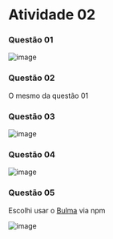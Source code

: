 # Atividade 02

### Questão 01

![image](https://cleanshot-cloud-fra.s3.eu-central-1.amazonaws.com/media/23758/DdOAbyEuelK7kqcs5f8MvVtK2HEyIUH5l29FW7SG.jpeg?X-Amz-Content-Sha256=UNSIGNED-PAYLOAD&X-Amz-Security-Token=IQoJb3JpZ2luX2VjEMH%2F%2F%2F%2F%2F%2F%2F%2F%2F%2FwEaDGV1LWNlbnRyYWwtMSJGMEQCIDUa099l3Bw3DduczZ%2BbBJPBO3QgNCsMiEmxQh3DAJBFAiBViHmLqkbNj1Elx1qPfwCxeLA84taAy7ocq0NwdV4%2BoSqfAghKEAAaDDkxOTUxNDQ5MTY3NCIMWYDIg642xvq9LytuKvwBryISQp%2BggBTWFLMwMp3h4TgcKebLQfWx9GT9KO1saI%2BrCaEpU5nO5ufCeNH6jgfmsuV7NbsqnLA%2BpcWeukTtzpIyu0ciySaDvjadRZLsdEFzWeu%2BQCZ25AjCMbbW8buIaYLFEMGdH3lQ9QS8oJbb4tT%2FS8jtpExu8RjhPCrFAxJWxsvgkqwLSuDMxj88mtFLp8GdZZqpZ3Jogu7INzNx0Kg3ms%2BKzB9UoeXaFXG76lIqr1XwW0ZhMXbDdkfWcEgL8xGbCP4Ohc649uVADBuR2tSPN06hULiEyZamGeF8lP82piW7Lpd7WyVu7DdC0aX4tNtSqwEEPHbeyKCLMKC6oYsGOpsBt1YQ2sgwrLwVvsIJ8gOFwHqe%2BcCAkUXgRq7n0x47FOor84tBNFWVAOQ7vaBTQE85r7ba5aERhKlkObdvDtojart%2BatELFIBo%2BrvzlhWG6FFtJ3XB%2Fa1S0ydbY49vcYsktaztyvGpXHHYGKW9qlwpqqilXRR3qZoErdlkazbXVV1qLfrDK8nbbxJMs4pPNmICaSQOG6UDGm0xYyc%3D&X-Amz-Algorithm=AWS4-HMAC-SHA256&X-Amz-Credential=ASIA5MF2VVMNM6ZSQWYK%2F20211014%2Feu-central-1%2Fs3%2Faws4_request&X-Amz-Date=20211014T182441Z&X-Amz-SignedHeaders=host&X-Amz-Expires=300&X-Amz-Signature=60c20a22f74e020fa64636136c21bd6339955d9570d4fa0448ddd5e48c0d17bf)

### Questão 02
O mesmo da questão 01

### Questão 03
![image](https://cleanshot-cloud-fra.s3.eu-central-1.amazonaws.com/media/23758/9hOOJQPI8tIIzOdnzottF5AdKjNytO2vBlyXr2qm.jpeg?X-Amz-Content-Sha256=UNSIGNED-PAYLOAD&X-Amz-Security-Token=IQoJb3JpZ2luX2VjEML%2F%2F%2F%2F%2F%2F%2F%2F%2F%2FwEaDGV1LWNlbnRyYWwtMSJHMEUCIQCzkxBDczBOhGiwk9FDMeMZ5AuPLiB0l8H0qCF%2F4oPPygIgLYMNjrfNCJD1EZ8gzlOoNc8cTVi%2FviEjyoDtdre0pWkqnwIISxAAGgw5MTk1MTQ0OTE2NzQiDNwgJ5F9MpBHFBr04ir8AdaHvsHohrY2FLB1W2H%2F%2BqCVvfMSKqhi36RILlI6CO7CcS1TD3inwPjw6dgFC%2BPyVHEqpwPEQTCGn0PJ43gkZ8pRxfoO9cGWy%2Bfj7rJsRfdOvtMY35fMht9ujv17sPKQ5MEpcQTieEOcX%2BGqaDEJBaBRqt1mBw2Qc1UDlLM2qnNZF3zYcHe%2BiKc%2BJVISTmSMURUg3A85ObcyrPLMDIkiwPREVaOIAP9KB7ckAqo4uC89FAjK0WHZPh%2FiHWezf0N2f86vrBPPOWBxaltEWH6V0ifqy0%2FNu9mngR0kyzw5tBByreuBTyQdPRv2TBPO4SSYFNWQ1KhU4FMsGh9dOTC55KGLBjqaARCBrbWUc2fGtgqflBMq2MbdifNmi6Jiqmi4NRh5UGh9kKlF%2BebotCbaq6KF2GfJkFCznQLflR4psdPGojxGpooQfj2oznZjiNi95SWnuxz%2BsAnSm4vs4TtkpARbTKVWLBJurQ4fHUSsCX89aTJDEnCfuVdLQLkP%2BgFYdMkrB8IDdttOPxoIQYKAuDn%2F4EzBfax2DrEBgYspHUQ%3D&X-Amz-Algorithm=AWS4-HMAC-SHA256&X-Amz-Credential=ASIA5MF2VVMNJ5AGHDE7%2F20211014%2Feu-central-1%2Fs3%2Faws4_request&X-Amz-Date=20211014T182535Z&X-Amz-SignedHeaders=host&X-Amz-Expires=300&X-Amz-Signature=68f2c3150972945ebebbd1214ab090b0fd193ce279335ae8ade5f403a49136e0)

### Questão 04
![image](https://cleanshot-cloud-fra.s3.eu-central-1.amazonaws.com/media/23758/MQSpqr5KjSXX78XZ7tsPEyTUUduNOWELk2ayAjiv.jpeg?X-Amz-Content-Sha256=UNSIGNED-PAYLOAD&X-Amz-Security-Token=IQoJb3JpZ2luX2VjEML%2F%2F%2F%2F%2F%2F%2F%2F%2F%2FwEaDGV1LWNlbnRyYWwtMSJHMEUCIQCzkxBDczBOhGiwk9FDMeMZ5AuPLiB0l8H0qCF%2F4oPPygIgLYMNjrfNCJD1EZ8gzlOoNc8cTVi%2FviEjyoDtdre0pWkqnwIISxAAGgw5MTk1MTQ0OTE2NzQiDNwgJ5F9MpBHFBr04ir8AdaHvsHohrY2FLB1W2H%2F%2BqCVvfMSKqhi36RILlI6CO7CcS1TD3inwPjw6dgFC%2BPyVHEqpwPEQTCGn0PJ43gkZ8pRxfoO9cGWy%2Bfj7rJsRfdOvtMY35fMht9ujv17sPKQ5MEpcQTieEOcX%2BGqaDEJBaBRqt1mBw2Qc1UDlLM2qnNZF3zYcHe%2BiKc%2BJVISTmSMURUg3A85ObcyrPLMDIkiwPREVaOIAP9KB7ckAqo4uC89FAjK0WHZPh%2FiHWezf0N2f86vrBPPOWBxaltEWH6V0ifqy0%2FNu9mngR0kyzw5tBByreuBTyQdPRv2TBPO4SSYFNWQ1KhU4FMsGh9dOTC55KGLBjqaARCBrbWUc2fGtgqflBMq2MbdifNmi6Jiqmi4NRh5UGh9kKlF%2BebotCbaq6KF2GfJkFCznQLflR4psdPGojxGpooQfj2oznZjiNi95SWnuxz%2BsAnSm4vs4TtkpARbTKVWLBJurQ4fHUSsCX89aTJDEnCfuVdLQLkP%2BgFYdMkrB8IDdttOPxoIQYKAuDn%2F4EzBfax2DrEBgYspHUQ%3D&X-Amz-Algorithm=AWS4-HMAC-SHA256&X-Amz-Credential=ASIA5MF2VVMNJ5AGHDE7%2F20211014%2Feu-central-1%2Fs3%2Faws4_request&X-Amz-Date=20211014T182558Z&X-Amz-SignedHeaders=host&X-Amz-Expires=300&X-Amz-Signature=638e0dd04c71c003ebc267da8848e1f92a75181866d018823b54798027dfd6c2)

### Questão 05 
Escolhi usar o [Bulma](https://bulma.io/) via npm

![image](https://cleanshot-cloud-fra.s3.eu-central-1.amazonaws.com/media/23758/OKgbAyYZ1b5wr036sXEx7R4k9JhcR1wTcd1ic810.jpeg?X-Amz-Content-Sha256=UNSIGNED-PAYLOAD&X-Amz-Security-Token=IQoJb3JpZ2luX2VjEMH%2F%2F%2F%2F%2F%2F%2F%2F%2F%2FwEaDGV1LWNlbnRyYWwtMSJHMEUCIQD92fLDKP%2BNsDBEG2m6ndZZHOptABnXTi9L0CYnWjVFxQIgSykVmdT01q7Z2zHh2AiH5k3dUqwOngRKVI44i%2FtU9J8qnwIISxAAGgw5MTk1MTQ0OTE2NzQiDEUISnOOFsUmuNBkbir8AXFyXaqYNv8TqBNNldpKD1kz402aUlIbZI0sX4hLEueLKU3cFD61MDKrHPXFOOPL9cIJU81SofR7BxRb3Te8K%2FbAEPl3IahqbDwgt6JubgOLTkw8RxaFzKnidJNLbPt6GIsEPqjoLax8KtJYDGI8WKohC4d4A7WqgGJ%2Boujpsj79dMGTAdMZyqjEltzAZhHlBVOu7ud4efXS7Nz7qL4y94UwydcqbXlg0jkzn3bQB1mJxeCLLR6UG2tDCSRpS5rxa44HHzA0wuk7iyvFbdGbDeIrRyulnfhj9hL%2BNjtfbKyBB2k9JCoyXO0FPL4vw%2FX5RQzG2yuhVi8%2BLHRmRjCaz6GLBjqaAV0Ilr1%2BGAopnm9ymQyqm5OlVpIVkAGtEE36zv7GFMmOBBczsGlVUjrAVQzPcTvPnC2TVPaGrE2Vdf%2BRnHZojolyRkzUdYsuhVEWJ1f6jTWZt2V3FRDcDuGmNcoDQ%2FGUTBNZ3r7Y0uZGHqRrn1i7d9Rl8nG%2FemhlvqFqlSvCsZTW5PRt0RBzuKU3kunp2Ck3elBc4uQyEW1TpCg%3D&X-Amz-Algorithm=AWS4-HMAC-SHA256&X-Amz-Credential=ASIA5MF2VVMNFF4FRHRE%2F20211014%2Feu-central-1%2Fs3%2Faws4_request&X-Amz-Date=20211014T183552Z&X-Amz-SignedHeaders=host&X-Amz-Expires=300&X-Amz-Signature=082fc3c946d8e53758104c4ca7de3881b3e4ac977b7dbf172b103f0c63403b04)